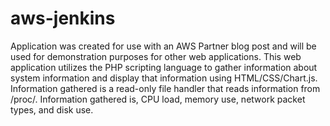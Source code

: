 # aws-jenkins
Application was created for use with an AWS Partner blog post and will be used for demonstration purposes for other web applications. This web application utilizes the PHP scripting language to gather information about system information and display that information using HTML/CSS/Chart.js. Information gathered is a read-only file handler that reads information from /proc/. Information gathered is, CPU load, memory use, network packet types, and disk use. 
